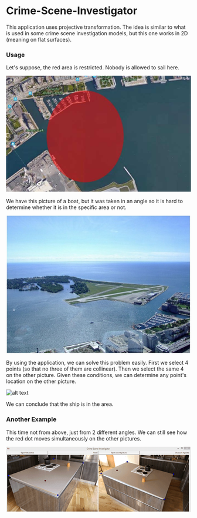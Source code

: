 # Crime-Scene-Investigator
This application uses projective transformation. 
The idea is similar to what is used in some crime scene investigation models, but this one works in 2D (meaning on flat surfaces).

### Usage
Let's suppose, the red area is restricted. Nobody is allowed to sail here. 


![alt text][area]

We have this picture of a boat, but it was taken in an angle so it is hard to determine whether it is in the specific area or not.


<img src="https://github.com/LengyelR/Crime-Scene-Investigator/blob/master/assets/angle_pic.jpg" width="640">

By using the application, we can solve this problem easily. First we select 4 points (so that no three of them are collinear). 
Then we select the same 4 on the other picture. Given these conditions, we can determine any point's location on the other picture.


![alt text][boat_gif]


 We can conclude that the ship is in the area.
 
### Another Example
This time not from above, just from 2 different angles. We can still see how the red dot moves simultaneously on the other pictures.


<img src="https://github.com/LengyelR/Crime-Scene-Investigator/blob/master/read_me/table.gif" width="800">



[boat_gif]: https://github.com/LengyelR/Crime-Scene-Investigator/blob/master/read_me/boat.gif "Is the boat in the restricted area?"
[table]: https://github.com/LengyelR/Crime-Scene-Investigator/blob/master/read_me/table.gif "Table"
[area]: https://github.com/LengyelR/Crime-Scene-Investigator/blob/master/assets/top_pic.jpg "Restricted area"
[boat]: https://github.com/LengyelR/Crime-Scene-Investigator/blob/master/assets/angle_pic.jpg "Suspected boat"
